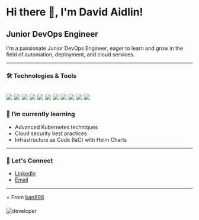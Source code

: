 # Hi there 👋, I'm David Aidlin!

## Junior DevOps Engineer

I'm a passionate Junior DevOps Engineer, eager to learn and grow in the field of automation, deployment, and cloud services. 

---

### 🛠️ Technologies & Tools

![](https://img.shields.io/badge/OS-Linux-informational?style=flat&logo=linux&logoColor=white&color=2bbc8a)
![](https://img.shields.io/badge/Cloud-AWS-informational?style=flat&logo=amazon-aws&logoColor=white&color=2bbc8a)
![](https://img.shields.io/badge/Container-Docker-informational?style=flat&logo=docker&logoColor=white&color=2bbc8a)
![](https://img.shields.io/badge/Orchestration-Kubernetes-informational?style=flat&logo=kubernetes&logoColor=white&color=2bbc8a)
![](https://img.shields.io/badge/CI/CD-Jenkins-informational?style=flat&logo=jenkins&logoColor=white&color=2bbc8a)
![](https://img.shields.io/badge/Version_Control-Git-informational?style=flat&logo=git&logoColor=white&color=2bbc8a)
![](https://img.shields.io/badge/Scripting-Bash-informational?style=flat&logo=gnu-bash&logoColor=white&color=2bbc8a)
![](https://img.shields.io/badge/Code-ansible-informational?style=flat&logo=ansible&logoColor=white&color=2bbc8a)
![](https://img.shields.io/badge/Monitoring-Prometheus-informational?style=flat&logo=prometheus&logoColor=white&color=2bbc8a)
![](https://img.shields.io/badge/Database-MySQL-informational?style=flat&logo=mysql&logoColor=white&color=2bbc8a)
![](https://img.shields.io/badge/Kibana-005571?style=for-the-badge&logo=Kibana&logoColor=white)
---

### 🌱 I’m currently learning

- Advanced Kubernetes techniques
- Cloud security best practices
- Infrastructure as Code (IaC) with Helm Charts

---

### 💬 Let's Connect

- [LinkedIn](https://www.linkedin.com/in/david-aidlin-994456158/)
- [Email](mailto:davidface2@gmail.com)

---

⭐️ From [ban898](https://github.com/ban898)



![developer](https://user-images.githubusercontent.com/53367744/185619533-f44389dd-98ce-472b-8c6d-1f67158ff17f.gif)

